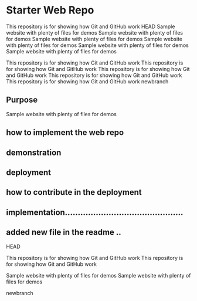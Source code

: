 # Starter Web Repo

This repository is for showing how Git and GitHub work
HEAD
Sample website with plenty of files for demos
Sample website with plenty of files for demos
Sample website with plenty of files for demos
Sample website with plenty of files for demos
Sample website with plenty of files for demos
Sample website with plenty of files for demos


This repository is for showing how Git and GitHub work
This repository is for showing how Git and GitHub work
This repository is for showing how Git and GitHub work
This repository is for showing how Git and GitHub work
This repository is for showing how Git and GitHub work
newbranch

## Purpose

Sample website with plenty of files for demos

## how to implement the web repo

## demonstration

## deployment 

## how to contribute in the deployment

## implementation..............................................


## added new file in the readme ..
 HEAD

This repository is for showing how Git and GitHub work
This repository is for showing how Git and GitHub work

Sample website with plenty of files for demos
Sample website with plenty of files for demos

 newbranch
